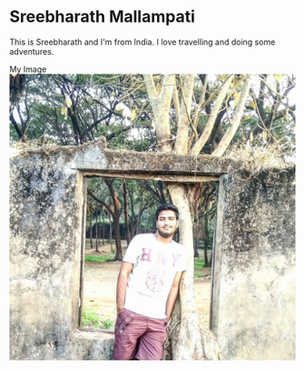 # Sreebharath Mallampati

This is Sreebharath and I'm from India. I love travelling and doing some adventures.

My Image ![Sreebharath Mallampati Picture](assets/MyPersonalPhoto.jpg)

